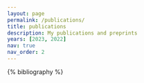 ```yaml
---
layout: page
permalink: /publications/
title: publications
description: My publications and preprints
years: [2023, 2022]
nav: true
nav_order: 2
---
```


<!-- _pages/publications.md -->
<div class="publications">

{% bibliography %}

</div>
